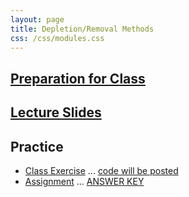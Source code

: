 ```yaml
---
layout: page
title: Depletion/Removal Methods
css: /css/modules.css
---
```


## [Preparation for Class](PREP/Depletion)

## [Lecture Slides](PPT/Depletion.pptx)

## Practice

* [Class Exercise](CEX/Depletion_CEX1) ... [code will be posted](CEX/CODES/Depletion.R)
* [Assignment](CE/Depletion_CE1) ... [ANSWER KEY](CE/KEY_Depletion_CE1)

